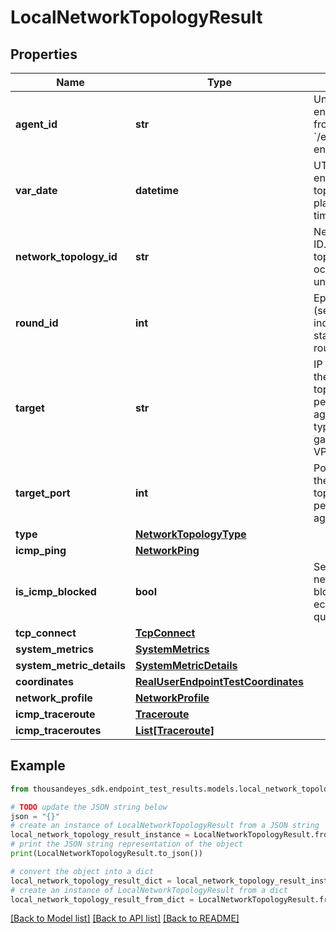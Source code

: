 # LocalNetworkTopologyResult


## Properties

Name | Type | Description | Notes
------------ | ------------- | ------------- | -------------
**agent_id** | **str** | Unique ID of endpoint agent, from &#x60;/endpoint/agents&#x60; endpoint. | [optional] [readonly] 
**var_date** | **datetime** | UTC date when endpoint network topology took place (ISO date-time format). | [optional] [readonly] 
**network_topology_id** | **str** | Network topology ID. Each network topology occurrence has a unique ID. | [optional] [readonly] 
**round_id** | **int** | Epoch time (seconds) indicating the start time of the round. | [optional] [readonly] 
**target** | **str** | IP of the target the network topology was performed against. This is typically a default gateway, proxy or VPN endpoint. | [optional] [readonly] 
**target_port** | **int** | Port of the target the network topology was performed against. | [optional] [readonly] 
**type** | [**NetworkTopologyType**](NetworkTopologyType.md) |  | [optional] 
**icmp_ping** | [**NetworkPing**](NetworkPing.md) |  | [optional] 
**is_icmp_blocked** | **bool** | Set to &#x60;true&#x60; if network target is blocking ICMP echo (ping) queries. | [optional] [readonly] 
**tcp_connect** | [**TcpConnect**](TcpConnect.md) |  | [optional] 
**system_metrics** | [**SystemMetrics**](SystemMetrics.md) |  | [optional] 
**system_metric_details** | [**SystemMetricDetails**](SystemMetricDetails.md) |  | [optional] 
**coordinates** | [**RealUserEndpointTestCoordinates**](RealUserEndpointTestCoordinates.md) |  | [optional] 
**network_profile** | [**NetworkProfile**](NetworkProfile.md) |  | [optional] 
**icmp_traceroute** | [**Traceroute**](Traceroute.md) |  | [optional] 
**icmp_traceroutes** | [**List[Traceroute]**](Traceroute.md) |  | [optional] 

## Example

```python
from thousandeyes_sdk.endpoint_test_results.models.local_network_topology_result import LocalNetworkTopologyResult

# TODO update the JSON string below
json = "{}"
# create an instance of LocalNetworkTopologyResult from a JSON string
local_network_topology_result_instance = LocalNetworkTopologyResult.from_json(json)
# print the JSON string representation of the object
print(LocalNetworkTopologyResult.to_json())

# convert the object into a dict
local_network_topology_result_dict = local_network_topology_result_instance.to_dict()
# create an instance of LocalNetworkTopologyResult from a dict
local_network_topology_result_from_dict = LocalNetworkTopologyResult.from_dict(local_network_topology_result_dict)
```
[[Back to Model list]](../README.md#documentation-for-models) [[Back to API list]](../README.md#documentation-for-api-endpoints) [[Back to README]](../README.md)


